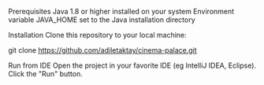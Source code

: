 Prerequisites
Java 1.8 or higher installed on your system
Environment variable JAVA_HOME set to the Java installation directory

Installation
Clone this repository to your local machine:

git clone https://github.com/adiletaktay/cinema-palace.git

Run from IDE
Open the project in your favorite IDE (eg IntelliJ IDEA, Eclipse).
Click the "Run" button.
